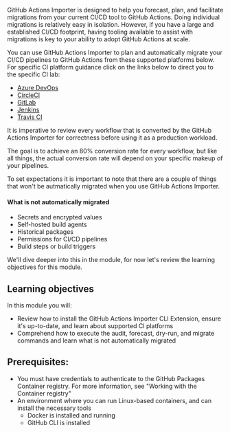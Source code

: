 GitHub Actions Importer is designed to help you forecast, plan, and facilitate migrations from your current CI/CD tool to GitHub Actions. Doing individual migrations is relatively easy in isolation. However, if you have a large and established CI/CD footprint, having tooling available to assist with migrations is key to your ability to adopt GitHub Actions at scale.

You can use GitHub Actions Importer to plan and automatically migrate your CI/CD pipelines to GitHub Actions from these supported platforms below. For specific CI platform guidance click on the links below to direct you to the specific CI lab:
- [Azure DevOps](https://github.com/valet-customers/labs/blob/main/azure_devops/readme.md)
- [CircleCI](https://github.com/valet-customers/labs/blob/main/circle_ci/readme.md)
- [GitLab](https://github.com/valet-customers/labs/blob/main/gitlab/readme.md)
- [Jenkins](https://github.com/valet-customers/labs/blob/main/jenkins/readme.md)
- [Travis CI](https://github.com/valet-customers/labs/blob/main/travis/readme.md)

It is imperative to review every workflow that is converted by the GitHub Actions Importer for correctness before using it as a production workload. 

The goal is to achieve an 80% conversion rate for every workflow, but like all things, the actual conversion rate will depend on your specific makeup of your  pipelines. 

To set expectations it is important to note that there are a couple of things that won't be autmatically migrated when you use GitHub Actions Importer.

#### What is not automatically migrated

- Secrets and encrypted values 
- Self-hosted build agents
- Historical packages
- Permissions for CI/CD pipelines
- Build steps or build triggers

We'll dive deeper into this in the module, for now let's review the learning objectives for this module.

## Learning objectives

In this module you will:

- Review how to install the GitHub Actions Importer CLI Extension, ensure it's up-to-date, and learn about supported CI platforms
- Comprehend how to execute the audit, forecast, dry-run, and migrate commands and learn what is not automatically migrated

## Prerequisites:

- You must have credentials to authenticate to the GitHub Packages Container registry. For more information, see "Working with the Container registry"
- An environment where you can run Linux-based containers, and can install the necessary tools
    - Docker is installed and running
    - GitHub CLI is installed

